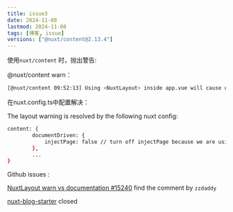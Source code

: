 ```yaml
---
title: issue3
date: 2024-11-08
lastmod: 2024-11-08
tags: [博客, issue]
versions: ["@nuxt/content@2.13.4"]
---
```


使用`nuxt/content` 时，抛出警告:

@nuxt/content warn：

```bash
[@nuxt/content 09:52:13] Using <NuxtLayout> inside app.vue will cause unwanted layout shifting in your application.
```

在nuxt.config.ts中配置解决：

The layout warning is resolved by the following nuxt config: 

```bash
content: {
        documentDriven: {
            injectPage: false // turn off injectPage because we are using our own [...slug].vue
        },
        ...
}
```

Github issues :

[NuxtLayout warn vs documentation #15240](https://github.com/nuxt/nuxt/issues/15240)  find the comment by `zzdaddy`

[nuxt-blog-starter](https://github.com/dan-bowen/nuxt-blog-starter/pull/9) closed

